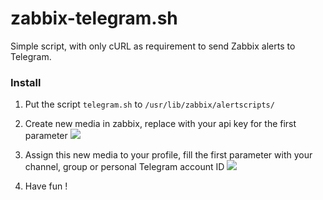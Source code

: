 # zabbix-telegram.sh
Simple script, with only cURL as requirement to send Zabbix alerts to Telegram.

### Install
1) Put the script `telegram.sh` to `/usr/lib/zabbix/alertscripts/`

2) Create new media in zabbix, replace with your api key for the first parameter
![](https://i.imgur.com/lK6Vfoa.png)

3) Assign this new media to your profile, fill the first parameter with your channel, group or personal Telegram account ID
![](https://i.imgur.com/veanpvR.png)

4) Have fun !
